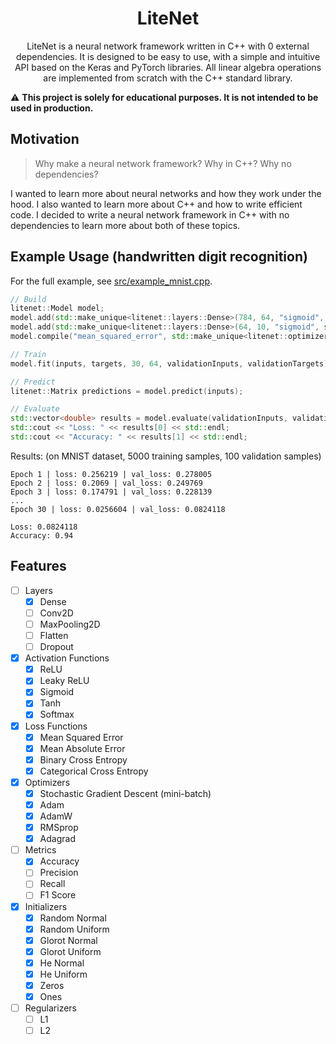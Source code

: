 <h1 align="center">LiteNet</h1>

<p align="center">LiteNet is a neural network framework written in C++ with 0 external dependencies. It is designed to be easy to use, with a simple and intuitive API based on the Keras    and PyTorch libraries. All linear algebra operations are implemented from scratch with the C++ standard library.</p>

⚠ **This project is solely for educational purposes. It is not intended to be used in production.**

## Motivation

> Why make a neural network framework? Why in C++? Why no dependencies?

I wanted to learn more about neural networks and how they work under the hood. I also wanted to learn more about C++ and how to write efficient code. I decided to write a neural network framework in C++ with no dependencies to learn more about both of these topics.

## Example Usage (handwritten digit recognition)

For the full example, see [src/example_mnist.cpp](src/example_mnist.cpp).

```cpp
// Build
litenet::Model model;
model.add(std::make_unique<litenet::layers::Dense>(784, 64, "sigmoid", std::make_unique<litenet::initializers::GlorotUniform>()));
model.add(std::make_unique<litenet::layers::Dense>(64, 10, "sigmoid", std::make_unique<litenet::initializers::GlorotUniform>()));
model.compile("mean_squared_error", std::make_unique<litenet::optimizers::Adam>(0.01));

// Train
model.fit(inputs, targets, 30, 64, validationInputs, validationTargets);

// Predict
litenet::Matrix predictions = model.predict(inputs);

// Evaluate
std::vector<double> results = model.evaluate(validationInputs, validationTargets);
std::cout << "Loss: " << results[0] << std::endl;
std::cout << "Accuracy: " << results[1] << std::endl;
```

Results: (on MNIST dataset, 5000 training samples, 100 validation samples)

```
Epoch 1 | loss: 0.256219 | val_loss: 0.278005
Epoch 2 | loss: 0.2069 | val_loss: 0.249769
Epoch 3 | loss: 0.174791 | val_loss: 0.228139
...
Epoch 30 | loss: 0.0256604 | val_loss: 0.0824118

Loss: 0.0824118
Accuracy: 0.94
```

## Features

- [ ] Layers
  - [x] Dense
  - [ ] Conv2D
  - [ ] MaxPooling2D
  - [ ] Flatten
  - [ ] Dropout
- [x] Activation Functions
  - [x] ReLU
  - [x] Leaky ReLU
  - [x] Sigmoid
  - [x] Tanh
  - [x] Softmax
- [x] Loss Functions
  - [x] Mean Squared Error
  - [x] Mean Absolute Error
  - [x] Binary Cross Entropy
  - [x] Categorical Cross Entropy
- [x] Optimizers
  - [x] Stochastic Gradient Descent (mini-batch)
  - [x] Adam
  - [x] AdamW
  - [x] RMSprop
  - [x] Adagrad
- [ ] Metrics
  - [x] Accuracy
  - [ ] Precision
  - [ ] Recall
  - [ ] F1 Score
- [x] Initializers
  - [x] Random Normal
  - [x] Random Uniform
  - [x] Glorot Normal
  - [x] Glorot Uniform
  - [x] He Normal
  - [x] He Uniform
  - [x] Zeros
  - [x] Ones
- [ ] Regularizers
  - [ ] L1
  - [ ] L2
